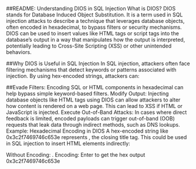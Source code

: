 ##README: Understanding DIOS in SQL Injection
What is DIOS?
DIOS stands for Database Induced Object Substitution. It is a term used in SQL injection attacks to describe a technique that leverages database objects, often encoded in hexadecimal, to bypass filters or security mechanisms. DIOS can be used to insert values like HTML tags or script tags into the database’s output in a way that manipulates how the output is interpreted, potentially leading to Cross-Site Scripting (XSS) or other unintended behaviors.

##Why DIOS is Useful in SQL Injection
In SQL injection, attackers often face filtering mechanisms that detect keywords or patterns associated with injection. By using hex-encoded strings, attackers can:

##Evade Filters: Encoding SQL or HTML components in hexadecimal can help bypass simple keyword-based filters.
Modify Output: Injecting database objects like HTML tags using DIOS can allow attackers to alter how content is rendered on a web page. This can lead to XSS if HTML or JavaScript is injected.
Execute Out-of-Band Attacks: In cases where direct feedback is limited, encoded payloads can trigger out-of-band (OOB) requests that leak data through indirect methods, such as DNS lookups.
Example: Hexadecimal Encoding in DIOS
A hex-encoded string like 0x3c2f7469746c653e represents </title>, the closing title tag. This could be used in SQL injection to insert HTML elements indirectly:

Without Encoding: </title><script>alert(1);</script><title>, which may be detected by filters.
With DIOS Encoding: 0x3c2f7469746c653e<script>alert(1);</script><title>, which is harder for basic filters to detect.
Running the Script
To convert hexadecimal to ASCII, run the script and provide the hexadecimal string. The output will be the decoded ASCII equivalent, making it easier to understand and use encoded payloads in SQL injections.

##This script can be a valuable tool for Red Teamers or security testers looking to experiment with encoding as part of their SQL injection techniques.


##Example Usage
Decoding: Enter 0x3c2f7469746c653e to get the ASCII output </title>.
Encoding: Enter </title> to get the hex output 0x3c2f7469746c653e



